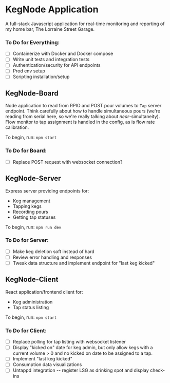 # KegNode Application

A full-stack Javascript application for real-time monitoring and reporting of my home bar, The Lorraine Street Garage.

### To Do for Everything:
- [ ] Containerize with Docker and Docker compose
- [ ] Write unit tests and integration tests
- [ ] Authentication/security for API endpoints
- [ ] Prod env setup
- [ ] Scripting installation/setup
 
## KegNode-Board

Node application to read from RPIO and POST pour volumes to `Tap` server endpoint. Think carefully about how to handle simultaneous pours (we're reading from serial here, so we're really talking about *near*-simultaneity). Flow monitor to tap assignment is handled in the config, as is flow rate calibration.

To begin, run: `npm start`

### To Do for Board:
- [ ] Replace POST request with websocket connection?

## KegNode-Server

Express server providing endpoints for:
- Keg management
- Tapping kegs
- Recording pours
- Getting tap statuses

To begin, run: `npm run dev`

### To Do for Server:
- [ ] Make keg deletion soft instead of hard
- [ ] Review error handling and responses
- [ ] Tweak data structure and implement endpoint for "last keg kicked"
 
## KegNode-Client

React application/frontend client for:
- Keg administration
- Tap status listing

To begin, run: `npm start`

### To Do for Client:
- [ ] Replace polling for tap listing with websocket listener
- [ ] Display "kicked on" date for keg admin, but only allow kegs with a current volume > 0 and no kicked on date to be assigned to a tap.
- [ ] Implement "last keg kicked"
- [ ] Consumption data visualizations
- [ ] Untappd integration -- register LSG as drinking spot and display check-ins
